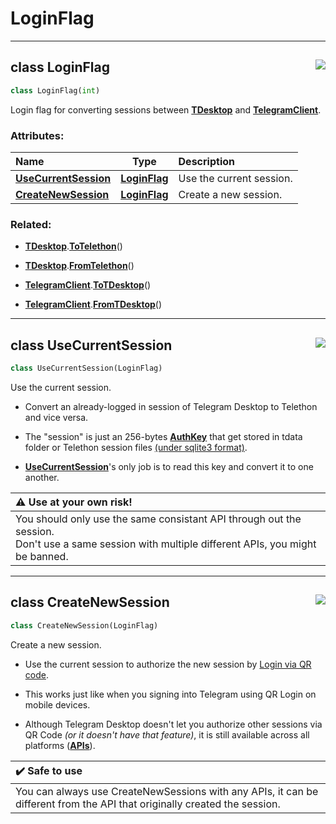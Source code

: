 <!-- vim: syntax=Markdown -->

# LoginFlag

<a id="api.LoginFlag"></a>


---
## <span class="highlight"><span class="k">class </span></span><span class="highlight"><span class="nc">LoginFlag</span></span><a href="https://github.com/thedemons/opentele/blob/71705597d66437d72a397d988bd1260ec13bb965/src/api.py#L620"><img align="right" style="float:right;" src="https://img.shields.io/badge/view-source-green"></a>

```python
class LoginFlag(int)
```

Login flag for converting sessions between <a class="codehl codehl_obj" href="../../documentation/telegram-desktop/tdesktop.md#class-tdesktop"><b>TDesktop</b></a> and <a class="codehl codehl_obj" href="../../documentation/telethon/telegramclient.md#class-telegramclient"><b>TelegramClient</b></a>.<br>
<h3>Attributes:</h3>

| Name | Type | Description |
| :--- | :--: | :---------- |
| <a class="codehl codehl_obj" href="loginflag.md#class-usecurrentsession"><b>UseCurrentSession</b></a> | <a class="codehl codehl_obj" href="loginflag.md#class-loginflag"><b>LoginFlag</b></a> | Use the current session. |
| <a class="codehl codehl_obj" href="loginflag.md#class-createnewsession"><b>CreateNewSession</b></a> | <a class="codehl codehl_obj" href="loginflag.md#class-loginflag"><b>LoginFlag</b></a> | Create a new session. |

<h3>Related:</h3>


- <a class="codehl codehl_obj" href="../../documentation/telegram-desktop/tdesktop.md#class-tdesktop"><b>TDesktop</b></a><span class="highlight"><span class="o">.</span></span><a class="codehl codehl_function" href="../../documentation/telegram-desktop/tdesktop.md#totelethon"><b>ToTelethon</b></a><span class="highlight"><span class="o">(</span></span><span class="highlight"><span class="p">)</span></span>

- <a class="codehl codehl_obj" href="../../documentation/telegram-desktop/tdesktop.md#class-tdesktop"><b>TDesktop</b></a><span class="highlight"><span class="o">.</span></span><a class="codehl codehl_function" href="../../documentation/telegram-desktop/tdesktop.md#fromtelethon"><b>FromTelethon</b></a><span class="highlight"><span class="o">(</span></span><span class="highlight"><span class="p">)</span></span>

- <a class="codehl codehl_obj" href="../../documentation/telethon/telegramclient.md#class-telegramclient"><b>TelegramClient</b></a><span class="highlight"><span class="o">.</span></span><a class="codehl codehl_function" href="../../documentation/telethon/telegramclient.md#totdesktop"><b>ToTDesktop</b></a><span class="highlight"><span class="o">(</span></span><span class="highlight"><span class="p">)</span></span>

- <a class="codehl codehl_obj" href="../../documentation/telethon/telegramclient.md#class-telegramclient"><b>TelegramClient</b></a><span class="highlight"><span class="o">.</span></span><a class="codehl codehl_function" href="../../documentation/telethon/telegramclient.md#fromtdesktop"><b>FromTDesktop</b></a><span class="highlight"><span class="o">(</span></span><span class="highlight"><span class="p">)</span></span>



<a id="api.UseCurrentSession"></a>


---
## <span class="highlight"><span class="k">class </span></span><span class="highlight"><span class="nc">UseCurrentSession</span></span><a href="https://github.com/thedemons/opentele/blob/71705597d66437d72a397d988bd1260ec13bb965/src/api.py#L637"><img align="right" style="float:right;" src="https://img.shields.io/badge/view-source-green"></a>

```python
class UseCurrentSession(LoginFlag)
```

Use the current session.<br>

- Convert an already-logged in session of <span class="highlight"><span class="n">Telegram</span></span> <span class="highlight"><span class="n">Desktop</span></span> to <span class="highlight"><span class="n">Telethon</span></span> and vice versa.

- The "session" is just an 256-bytes <a class="codehl codehl_obj" href="../../documentation/telegram-desktop/authkey.md#class-authkey"><b>AuthKey</b></a> that get stored in <span class="highlight"><span class="n">tdata</span></span> <span class="highlight"><span class="n">folder</span></span> or Telethon <span class="highlight"><span class="n">session</span></span> <span class="highlight"><span class="n">files</span></span> [(under sqlite3 format)](https://docs.telethon.dev/en/latest/concepts/sessions.html?highlight=sqlite3#what-are-sessions).

- <a class="codehl codehl_obj" href="loginflag.md#class-usecurrentsession"><b>UseCurrentSession</b></a>'s only job is to read this key and convert it to one another.

| :warning: Use at your own risk! |
| :--- |
|     You should only use the same consistant API through out the session.<br/>    Don't use a same session with multiple different APIs, you might be banned. |



<a id="api.CreateNewSession"></a>


---
## <span class="highlight"><span class="k">class </span></span><span class="highlight"><span class="nc">CreateNewSession</span></span><a href="https://github.com/thedemons/opentele/blob/71705597d66437d72a397d988bd1260ec13bb965/src/api.py#L653"><img align="right" style="float:right;" src="https://img.shields.io/badge/view-source-green"></a>

```python
class CreateNewSession(LoginFlag)
```

Create a new session.<br>

- Use the <span class="highlight"><span class="n">current</span></span> <span class="highlight"><span class="n">session</span></span> to authorize the <span class="highlight"><span class="n">new</span></span> <span class="highlight"><span class="n">session</span></span> by [Login via QR code](https://core.telegram.org/api/qr-login).

- This works just like when you signing into <span class="highlight"><span class="n">Telegram</span></span> using <span class="highlight"><span class="n">QR</span></span> <span class="highlight"><span class="n">Login</span></span> on mobile devices.

- Although <span class="highlight"><span class="n">Telegram</span></span> <span class="highlight"><span class="n">Desktop</span></span> doesn't let you authorize other sessions via <span class="highlight"><span class="n">QR</span></span> <span class="highlight"><span class="n">Code</span></span> *(or it doesn't have that feature)*, it is still available across all platforms <span class="highlight"><span class="p">(</span></span><a class="codehl codehl_obj" href="../authorization/api.md#class-api"><b>APIs</b></a><span class="highlight"><span class="p">)</span></span>.

| :heavy_check_mark: Safe to use |
| :--- |
|     You can always use <span class="highlight"><span class="n">CreateNewSessions</span></span> with any APIs, it can be different from the API that originally created the session. |



